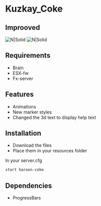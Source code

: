 # Kuzkay_Coke
## Improoved
![N|Solid](https://cdn.discordapp.com/attachments/798200532019576852/887034570548080640/unknown.png)
![N|Solid](https://cdn.discordapp.com/attachments/798200532019576852/887035637247643708/unknown.png)
## Requirements
- Brain
- ESX-fw
- Fx-server
## Features

- Animations
- New marker styles
- Changed the 3d text to display help text

## Installation

- Download the files 
- Place them in your resources folder

In your server.cfg

```sh
start haroon-coke
```
## Dependencies

- ProgressBars 
